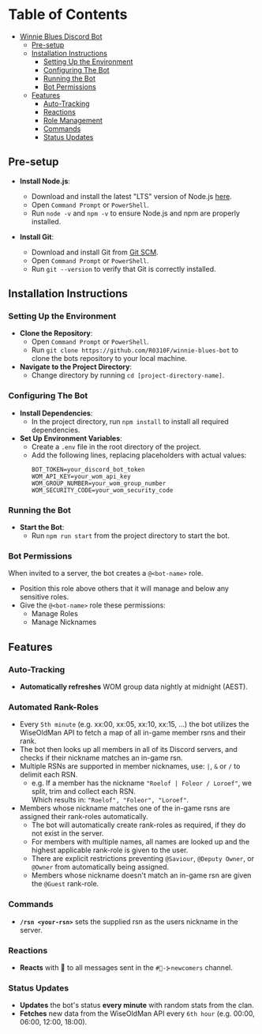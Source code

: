 # Table of Contents

- [Winnie Blues Discord Bot](#winnie-blues-discord-bot)
    - [Pre-setup](#pre-setup)
    - [Installation Instructions](#installation-instructions)
        - [Setting Up the Environment](#setting-up-the-environment)
        - [Configuring The Bot](#configuring-the-bot)
        - [Running the Bot](#running-the-bot)
        - [Bot Permissions](#bot-permissions)
    - [Features](#features)
        - [Auto-Tracking](#auto-tracking)
        - [Reactions](#reactions)
        - [Role Management](#role-management)
        - [Commands](#commands)
        - [Status Updates](#status-updates)

## Pre-setup

- **Install Node.js**:
    - Download and install the latest "LTS" version of Node.js [here](https://nodejs.org/en/download).
    - Open `Command Prompt` or `PowerShell`.
    - Run `node -v` and `npm -v` to ensure Node.js and npm are properly installed.

- **Install Git**:
    - Download and install Git from [Git SCM](https://git-scm.com/download/win).
    - Open `Command Prompt` or `PowerShell`.
    - Run `git --version` to verify that Git is correctly installed.

## Installation Instructions

### Setting Up the Environment

- **Clone the Repository**:
    - Open `Command Prompt` or `PowerShell`.
    - Run `git clone https://github.com/R0310F/winnie-blues-bot` to clone the bots repository to your local machine.
- **Navigate to the Project Directory**:
    - Change directory by running `cd [project-directory-name]`.

### Configuring The Bot

- **Install Dependencies**:
    - In the project directory, run `npm install` to install all required dependencies.
- **Set Up Environment Variables**:
    - Create a `.env` file in the root directory of the project.
    - Add the following lines, replacing placeholders with actual values:
      ```
      BOT_TOKEN=your_discord_bot_token
      WOM_API_KEY=your_wom_api_key
      WOM_GROUP_NUMBER=your_wom_group_number
      WOM_SECURITY_CODE=your_wom_security_code
      ```

### Running the Bot

- **Start the Bot**:
    - Run `npm run start` from the project directory to start the bot.

### Bot Permissions

When invited to a server, the bot creates a `@<bot-name>` role.

- Position this role above others that it will manage and below any sensitive roles.
- Give the `@<bot-name>` role these permissions:
    - Manage Roles
    - Manage Nicknames

## Features

### Auto-Tracking

- **Automatically refreshes** WOM group data nightly at midnight (AEST).

### Automated Rank-Roles

- Every `5th minute` (e.g. xx:00, xx:05, xx:10, xx:15, ...) the bot utilizes the WiseOldMan API to fetch a map of all
  in-game member rsns and their rank.
- The bot then looks up all members in all of its Discord servers, and checks if their nickname matches an in-game rsn.
- Multiple RSNs are supported in member nicknames, use: `|`, `&` or `/` to delimit each RSN.
    - e.g. If a member has the nickname `"Roelof | Foleor / Loroef"`, we split, trim and collect each RSN.<br>Which
      results in: `"Roelof", "Foleor", "Loroef"`.
- Members whose nickname matches one of the in-game rsns are assigned their rank-roles automatically.
    - The bot will automatically create rank-roles as required, if they do not exist in the server.
    - For members with multiple names, all names are looked up and the highest applicable rank-role is given to the
      user.
    - There are explicit restrictions preventing `@Saviour`, `@Deputy Owner`, or `@Owner` from automatically being
      assigned.
    - Members whose nickname doesn't match an in-game rsn are given the `@Guest` rank-role.

### Commands

- **`/rsn <your-rsn>`** sets the supplied rsn as the users nickname in the server.

### Reactions

- **Reacts** with 🫡 to all messages sent in the ``#🥳-⊱newcomers`` channel.

### Status Updates

- **Updates** the bot's status **every minute** with random stats from the clan.
- **Fetches** new data from the WiseOldMan API every ``6th hour`` (e.g. 00:00, 06:00, 12:00, 18:00).
